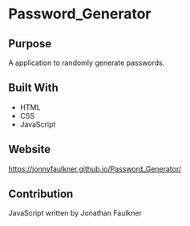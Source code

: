 # Password_Generator

## Purpose
A application to randomly generate passwords.

## Built With
* HTML
* CSS
* JavaScript

## Website
https://jonnyfaulkner.github.io/Password_Generator/

## Contribution
JavaScript written by Jonathan Faulkner
